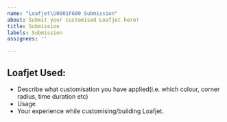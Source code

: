 ```yaml
---
name: "Loafjet\U0001F680 Submission"
about: Submit your customised Loafjet here!
title: Submission
labels: Submission
assignees: ''

---
```


## Loafjet Used: 
* Describe what customisation you have applied(i.e. which colour, corner radius, time duration etc)
* Usage
* Your experience while customising/building Loafjet.
